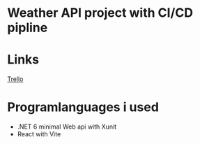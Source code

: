 # Weather API project with CI/CD pipline

# Links
[Trello](https://trello.com/b/XLzxepF2/v%C3%A4derapi)

# Programlanguages i used
* .NET 6 minimal Web api with Xunit
* React with Vite

